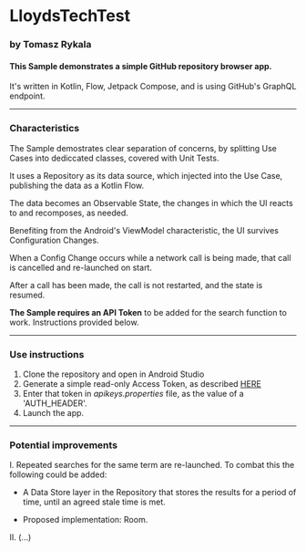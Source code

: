 # LloydsTechTest

### by Tomasz Rykala

#### This Sample demonstrates a simple GitHub repository browser app.

It's written in Kotlin, Flow, Jetpack Compose, and is using GitHub's GraphQL endpoint.

____
### Characteristics

The Sample demostrates clear separation of concerns, by splitting Use Cases into dediccated classes, covered with Unit Tests.

It uses a Repository as its data source, which injected into the Use Case, publishing the data as a Kotlin Flow.

The data becomes an Observable State, the changes in which the UI reacts to and recomposes, as needed.

Benefiting from the Android's ViewModel characteristic, the UI survives Configuration Changes. 

When a Config Change occurs while a network call is being made, that call is cancelled and re-launched on start.

After a call has been made, the call is not restarted, and the state is resumed.

**The Sample requires an API Token** to be added for the search function to work. Instructions provided below.
____
### Use instructions
1. Clone the repository and open in Android Studio
2. Generate a simple read-only Access Token, as described [HERE](https://docs.github.com/en/enterprise-server@3.4/authentication/keeping-your-account-and-data-secure/creating-a-personal-access-token)
3. Enter that token in *apikeys.properties* file, as the value of a 'AUTH_HEADER'.
4. Launch the app.

____

### Potential improvements

I. Repeated searches for the same term are re-launched. To combat this the following could be added:

- A Data Store layer in the Repository that stores the results for a period of time, until an agreed stale time is met.

- Proposed implementation: Room.

II. (...)
